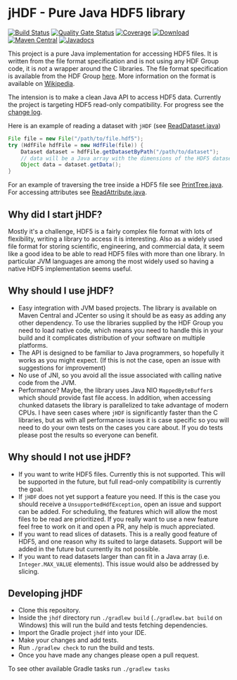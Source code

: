 # jHDF - Pure Java HDF5 library
[![Build Status](https://dev.azure.com/jamesmudd/jhdf/_apis/build/status/jhdf-CI?branchName=master)](https://dev.azure.com/jamesmudd/jhdf/_build/latest?definitionId=3&branchName=master) [![Quality Gate Status](https://sonarcloud.io/api/project_badges/measure?project=jamesmudd_jhdf&metric=alert_status)](https://sonarcloud.io/dashboard?id=jamesmudd_jhdf) [![Coverage](https://sonarcloud.io/api/project_badges/measure?project=jamesmudd_jhdf&metric=coverage)](https://sonarcloud.io/dashboard?id=jamesmudd_jhdf) [ ![Download](https://api.bintray.com/packages/jamesmudd/jhdf/jhdf/images/download.svg) ](https://bintray.com/jamesmudd/jhdf/jhdf/_latestVersion) [![Maven Central](https://img.shields.io/maven-central/v/io.jhdf/jhdf.svg?label=Maven%20Central)](https://search.maven.org/search?q=g:%22io.jhdf%22%20AND%20a:%22jhdf%22) [![Javadocs](http://javadoc.io/badge/io.jhdf/jhdf.svg)](http://javadoc.io/doc/io.jhdf/jhdf)

This project is a pure Java implementation for accessing HDF5 files. It is written from the file format specification and is not using any HDF Group code, it is *not* a wrapper around the C libraries. The file format specification is available from the HDF Group [here](https://support.hdfgroup.org/HDF5/doc/H5.format.html). More information on the format is available on [Wikipedia](https://en.wikipedia.org/wiki/Hierarchical_Data_Format).

The intension is to make a clean Java API to access HDF5 data. Currently the project is targeting HDF5 read-only compatibility. For progress see the [change log](CHANGES.md).

Here is an example of reading a dataset with `jHDF` (see [ReadDataset.java](jhdf/src/main/java/io/jhdf/examples/ReadDataset.java))

```java
File file = new File("/path/to/file.hdf5");
try (HdfFile hdfFile = new HdfFile(file)) {
	Dataset dataset = hdfFile.getDatasetByPath("/path/to/dataset");
	// data will be a Java array with the dimensions of the HDF5 dataset
	Object data = dataset.getData();
}
```

For an example of traversing the tree inside a HDF5 file see [PrintTree.java](jhdf/src/main/java/io/jhdf/examples/PrintTree.java). For accessing attributes see [ReadAttribute.java](jhdf/src/main/java/io/jhdf/examples/ReadAttribute.java).

## Why did I start jHDF?
Mostly it's a challenge, HDF5 is a fairly complex file format with lots of flexibility, writing a library to access it is interesting. Also as a widely used file format for storing scientific, engineering, and commercial data, it seem like a good idea to be able to read HDF5 files with more than one library. In particular JVM languages are among the most widely used so having a native HDF5 implementation seems useful.

## Why should I use jHDF?
- Easy integration with JVM based projects. The library is available on Maven Central and JCenter so using it should be as easy as adding any other dependency. To use the libraries supplied by the HDF Group you need to load native code, which means you need to handle this in your build and it complicates distribution of your software on multiple platforms.
- The API is designed to be familiar to Java programmers, so hopefully it works as you might expect. (If this is not the case, open an issue with suggestions for improvement)
- No use of JNI, so you avoid all the issue associated with calling native code from the JVM.
- Performance? Maybe, the library uses Java NIO `MappedByteBuffer`s which should provide fast file access. In addition, when accessing chunked datasets the library is parallelized to take advantage of modern CPUs. I have seen cases where `jHDF` is significantly faster than the C libraries, but as with all performance issues it is case specific so you will need to do your own tests on the cases you care about. If you do tests please post the results so everyone can benefit.

## Why should I not use jHDF?
- If you want to write HDF5 files. Currently this is not supported. This will be supported in the future, but full read-only compatibility is currently the goal.
- If `jHDF` does not yet support a feature you need. If this is the case you should receive a `UnsupportedHdfException`, open an issue and support can be added. For scheduling, the features which will allow the most files to be read are prioritized. If you really want to use a new feature feel free to work on it and open a PR, any help is much appreciated.
- If you want to read slices of datasets. This is a really good feature of HDF5, and one reason why its suited to large datasets. Support will be added in the future but currently its not possible.
- If you want to read datasets larger than can fit in a Java array (i.e. `Integer.MAX_VALUE` elements). This issue would also be addressed by slicing.

## Developing jHDF
- Clone this repository.
- Inside the `jhdf` directory run `./gradlew build` (`./gradlew.bat build` on Windows) this will run the build and tests fetching dependencies. 
- Import the Gradle project `jhdf` into your IDE.
- Make your changes and add tests.
- Run `./gradlew check` to run the build and tests.
- Once you have made any changes please open a pull request.

To see other available Gradle tasks run `./gradlew tasks` 
